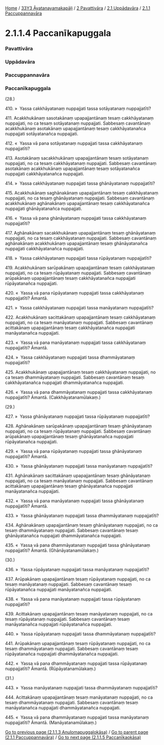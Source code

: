 
[Home](/) / [33Y3 Āyatanayamakapāḷi](/tipitaka/33Y3.md) / [2 Pavattivāra](/tipitaka/33Y3/2.md) / [2.1 Uppādavāra](/tipitaka/33Y3/2/2.1.md) / [2.1.1 Paccuppannavāra](/tipitaka/33Y3/2/2.1/2.1.1.md)

# 2.1.1.4 Paccanīkapuggala

### Pavattivāra

### Uppādavāra

### Paccuppannavāra

### Paccanīkapuggala

(28.)

410\. »  Yassa cakkhāyatanaṃ nuppajjati tassa sotāyatanaṃ nuppajjatīti?

411\. Acakkhukānaṃ sasotakānaṃ upapajjantānaṃ tesaṃ cakkhāyatanaṃ nuppajjati, no ca tesaṃ sotāyatanaṃ nuppajjati. Sabbesaṃ cavantānaṃ acakkhukānaṃ asotakānaṃ upapajjantānaṃ tesaṃ cakkhāyatanañca nuppajjati sotāyatanañca nuppajjati.

412\. «  Yassa vā pana sotāyatanaṃ nuppajjati tassa cakkhāyatanaṃ nuppajjatīti?

413\. Asotakānaṃ sacakkhukānaṃ upapajjantānaṃ tesaṃ sotāyatanaṃ nuppajjati, no ca tesaṃ cakkhāyatanaṃ nuppajjati. Sabbesaṃ cavantānaṃ asotakānaṃ acakkhukānaṃ upapajjantānaṃ tesaṃ sotāyatanañca nuppajjati cakkhāyatanañca nuppajjati.

414\. »  Yassa cakkhāyatanaṃ nuppajjati tassa ghānāyatanaṃ nuppajjatīti?

415\. Acakkhukānaṃ saghānakānaṃ upapajjantānaṃ tesaṃ cakkhāyatanaṃ nuppajjati, no ca tesaṃ ghānāyatanaṃ nuppajjati. Sabbesaṃ cavantānaṃ acakkhukānaṃ aghānakānaṃ upapajjantānaṃ tesaṃ cakkhāyatanañca nuppajjati ghānāyatanañca nuppajjati.

416\. «  Yassa vā pana ghānāyatanaṃ nuppajjati tassa cakkhāyatanaṃ nuppajjatīti?

417\. Aghānakānaṃ sacakkhukānaṃ upapajjantānaṃ tesaṃ ghānāyatanaṃ nuppajjati, no ca tesaṃ cakkhāyatanaṃ nuppajjati. Sabbesaṃ cavantānaṃ aghānakānaṃ acakkhukānaṃ upapajjantānaṃ tesaṃ ghānāyatanañca nuppajjati cakkhāyatanañca nuppajjati.

418\. »  Yassa cakkhāyatanaṃ nuppajjati tassa rūpāyatanaṃ nuppajjatīti?

419\. Acakkhukānaṃ sarūpakānaṃ upapajjantānaṃ tesaṃ cakkhāyatanaṃ nuppajjati, no ca tesaṃ rūpāyatanaṃ nuppajjati. Sabbesaṃ cavantānaṃ arūpakānaṃ upapajjantānaṃ tesaṃ cakkhāyatanañca nuppajjati rūpāyatanañca nuppajjati.

420\. «  Yassa vā pana rūpāyatanaṃ nuppajjati tassa cakkhāyatanaṃ nuppajjatīti? Āmantā.

421\. »  Yassa cakkhāyatanaṃ nuppajjati tassa manāyatanaṃ nuppajjatīti?

422\. Acakkhukānaṃ sacittakānaṃ upapajjantānaṃ tesaṃ cakkhāyatanaṃ nuppajjati, no ca tesaṃ manāyatanaṃ nuppajjati. Sabbesaṃ cavantānaṃ acittakānaṃ upapajjantānaṃ tesaṃ cakkhāyatanañca nuppajjati manāyatanañca nuppajjati.

423\. «  Yassa vā pana manāyatanaṃ nuppajjati tassa cakkhāyatanaṃ nuppajjatīti? Āmantā.

424\. »  Yassa cakkhāyatanaṃ nuppajjati tassa dhammāyatanaṃ nuppajjatīti?

425\. Acakkhukānaṃ upapajjantānaṃ tesaṃ cakkhāyatanaṃ nuppajjati, no ca tesaṃ dhammāyatanaṃ nuppajjati. Sabbesaṃ cavantānaṃ tesaṃ cakkhāyatanañca nuppajjati dhammāyatanañca nuppajjati.

426\. «  Yassa vā pana dhammāyatanaṃ nuppajjati tassa cakkhāyatanaṃ nuppajjatīti? Āmantā. (Cakkhāyatanamūlakaṃ.)

(29.)

427\. »  Yassa ghānāyatanaṃ nuppajjati tassa rūpāyatanaṃ nuppajjatīti?

428\. Aghānakānaṃ sarūpakānaṃ upapajjantānaṃ tesaṃ ghānāyatanaṃ nuppajjati, no ca tesaṃ rūpāyatanaṃ nuppajjati. Sabbesaṃ cavantānaṃ arūpakānaṃ upapajjantānaṃ tesaṃ ghānāyatanañca nuppajjati rūpāyatanañca nuppajjati.

429\. «  Yassa vā pana rūpāyatanaṃ nuppajjati tassa ghānāyatanaṃ nuppajjatīti? Āmantā.

430\. »  Yassa ghānāyatanaṃ nuppajjati tassa manāyatanaṃ nuppajjatīti?

431\. Aghānakānaṃ sacittakānaṃ upapajjantānaṃ tesaṃ ghānāyatanaṃ nuppajjati, no ca tesaṃ manāyatanaṃ nuppajjati. Sabbesaṃ cavantānaṃ acittakānaṃ upapajjantānaṃ tesaṃ ghānāyatanañca nuppajjati manāyatanañca nuppajjati.

432\. «  Yassa vā pana manāyatanaṃ nuppajjati tassa ghānāyatanaṃ nuppajjatīti? Āmantā.

433\. »  Yassa ghānāyatanaṃ nuppajjati tassa dhammāyatanaṃ nuppajjatīti?

434\. Aghānakānaṃ upapajjantānaṃ tesaṃ ghānāyatanaṃ nuppajjati, no ca tesaṃ dhammāyatanaṃ nuppajjati. Sabbesaṃ cavantānaṃ tesaṃ ghānāyatanañca nuppajjati dhammāyatanañca nuppajjati.

435\. «  Yassa vā pana dhammāyatanaṃ nuppajjati tassa ghānāyatanaṃ nuppajjatīti? Āmantā. (Ghānāyatanamūlakaṃ.)

(30.)

436\. »  Yassa rūpāyatanaṃ nuppajjati tassa manāyatanaṃ nuppajjatīti?

437\. Arūpakānaṃ upapajjantānaṃ tesaṃ rūpāyatanaṃ nuppajjati, no ca tesaṃ manāyatanaṃ nuppajjati. Sabbesaṃ cavantānaṃ tesaṃ rūpāyatanañca nuppajjati manāyatanañca nuppajjati.

438\. «  Yassa vā pana manāyatanaṃ nuppajjati tassa rūpāyatanaṃ nuppajjatīti?

439\. Acittakānaṃ upapajjantānaṃ tesaṃ manāyatanaṃ nuppajjati, no ca tesaṃ rūpāyatanaṃ nuppajjati. Sabbesaṃ cavantānaṃ tesaṃ manāyatanañca nuppajjati rūpāyatanañca nuppajjati.

440\. »  Yassa rūpāyatanaṃ nuppajjati tassa dhammāyatanaṃ nuppajjatīti?

441\. Arūpakānaṃ upapajjantānaṃ tesaṃ rūpāyatanaṃ nuppajjati, no ca tesaṃ dhammāyatanaṃ nuppajjati. Sabbesaṃ cavantānaṃ tesaṃ rūpāyatanañca nuppajjati dhammāyatanañca nuppajjati.

442\. «  Yassa vā pana dhammāyatanaṃ nuppajjati tassa rūpāyatanaṃ nuppajjatīti? Āmantā. (Rūpāyatanamūlakaṃ.)

(31.)

443\. »  Yassa manāyatanaṃ nuppajjati tassa dhammāyatanaṃ nuppajjatīti?

444\. Acittakānaṃ upapajjantānaṃ tesaṃ manāyatanaṃ nuppajjati, no ca tesaṃ dhammāyatanaṃ nuppajjati. Sabbesaṃ cavantānaṃ tesaṃ manāyatanañca nuppajjati dhammāyatanañca nuppajjati.

445\. «  Yassa vā pana dhammāyatanaṃ nuppajjati tassa manāyatanaṃ nuppajjatīti? Āmantā. (Manāyatanamūlakaṃ.)

[Go to previous page (2.1.1.3 Anulomapuggalokāsa)](/tipitaka/33Y3/2/2.1/2.1.1/2.1.1.3.md) / [Go to parent page (2.1.1 Paccuppannavāra)](/tipitaka/33Y3/2/2.1/2.1.1.md) / [Go to next page (2.1.1.5 Paccanīkaokāsa)](/tipitaka/33Y3/2/2.1/2.1.1/2.1.1.5.md)


